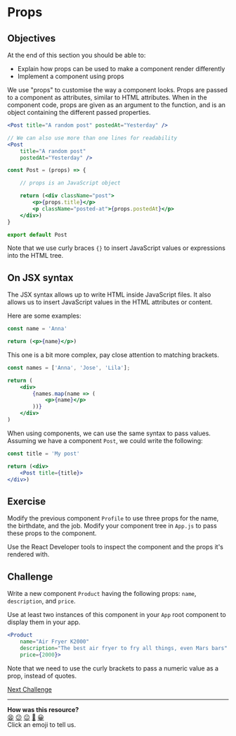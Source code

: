 # Props

## Objectives

At the end of this section you should be able to:
 * Explain how props can be used to make a component render differently
 * Implement a component using props

We use "props" to customise the way a component looks. Props are passed to a component as attributes, similar to HTML attributes. When in the component code, props are given as an argument to the function, and is an object containing the different passed properties.

```jsx
<Post title="A random post" postedAt="Yesterday" />
```

```jsx
// We can also use more than one lines for readability
<Post
    title="A random post"
    postedAt="Yesterday" />
```

```jsx
const Post = (props) => {

    // props is an JavaScript object 

    return (<div className="post">
        <p>{props.title}</p>
        <p className="posted-at">{props.postedAt}</p>
    </div>)
}

export default Post
```

Note that we use curly braces `{}` to insert JavaScript values or expressions into the HTML tree.

## On JSX syntax

The JSX syntax allows up to write HTML inside JavaScript files. It also allows us to insert JavaScript values in the HTML attributes or content.

Here are some examples:

```jsx
const name = 'Anna'

return (<p>{name}</p>)
```

This one is a bit more complex, pay close attention to matching brackets.
```jsx
const names = ['Anna', 'Jose', 'Lila'];

return (
    <div>
        {names.map(name => (
            <p>{name}</p>
        ))}
    </div>
)
```

When using components, we can use the same syntax to pass values. Assuming we have a component `Post`, we could write the following:

```jsx
const title = 'My post'

return (<div>
    <Post title={title}>
</div>)
```

## Exercise

Modify the previous component `Profile` to use three props for the name, the birthdate, and the job. Modify your component tree in `App.js` to pass these props to the component.

Use the React Developer tools to inspect the component and the props it's rendered with.

## Challenge

Write a new component `Product` having the following props: `name`, `description`, and `price`. 

Use at least two instances of this component in your `App` root component to display them in your app.

```jsx
<Product
    name="Air Fryer K2000"
    description="The best air fryer to fry all things, even Mars bars"
    price={2000}>
```

Note that we need to use the curly brackets to pass a numeric value as a prop, instead of quotes. 

[Next Challenge](04_testing_components.md)

<!-- BEGIN GENERATED SECTION DO NOT EDIT -->

---

**How was this resource?**  
[😫](https://airtable.com/shrUJ3t7KLMqVRFKR?prefill_Repository=makersacademy%2Fjavascript-react-applications&prefill_File=react%2F03_props.md&prefill_Sentiment=😫) [😕](https://airtable.com/shrUJ3t7KLMqVRFKR?prefill_Repository=makersacademy%2Fjavascript-react-applications&prefill_File=react%2F03_props.md&prefill_Sentiment=😕) [😐](https://airtable.com/shrUJ3t7KLMqVRFKR?prefill_Repository=makersacademy%2Fjavascript-react-applications&prefill_File=react%2F03_props.md&prefill_Sentiment=😐) [🙂](https://airtable.com/shrUJ3t7KLMqVRFKR?prefill_Repository=makersacademy%2Fjavascript-react-applications&prefill_File=react%2F03_props.md&prefill_Sentiment=🙂) [😀](https://airtable.com/shrUJ3t7KLMqVRFKR?prefill_Repository=makersacademy%2Fjavascript-react-applications&prefill_File=react%2F03_props.md&prefill_Sentiment=😀)  
Click an emoji to tell us.

<!-- END GENERATED SECTION DO NOT EDIT -->
